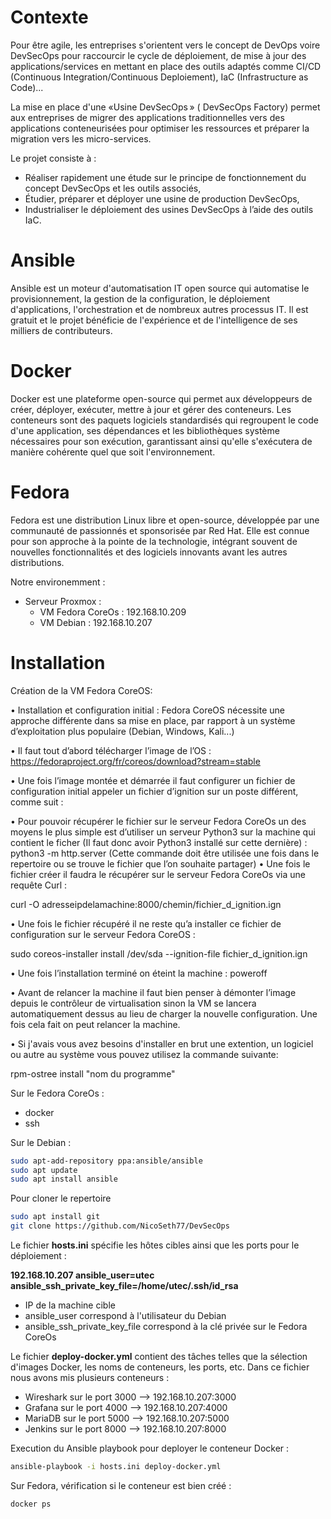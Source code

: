 # Contexte

Pour être agile, les entreprises s'orientent vers le concept de DevOps voire DevSecOps pour raccourcir le cycle de déploiement, de mise à jour des applications/services en mettant en place des outils adaptés comme CI/CD (Continuous Integration/Continuous Deploiement), IaC (Infrastructure as Code)...  

La mise en place d'une «Usine DevSecOps » ( DevSecOps Factory) permet aux entreprises de migrer des applications traditionnelles vers des applications conteneurisées pour optimiser les ressources et préparer la migration vers les micro-services. 

Le projet consiste à :

- Réaliser rapidement une étude sur le principe de fonctionnement du concept DevSecOps et les outils associés, 
- Étudier, préparer et déployer une usine de production DevSecOps, 
- Industrialiser le déploiement des usines DevSecOps à l’aide des outils IaC. 

# Ansible

Ansible est un moteur d'automatisation IT open source qui automatise le provisionnement, la gestion de la configuration, le déploiement d'applications, l'orchestration et de nombreux autres processus IT. Il est gratuit et le projet bénéficie de l'expérience et de l'intelligence de ses milliers de contributeurs. 

# Docker 

Docker est une plateforme open-source qui permet aux développeurs de créer, déployer, exécuter, mettre à jour et gérer des conteneurs. Les conteneurs sont des paquets logiciels standardisés qui regroupent le code d'une application, ses dépendances et les bibliothèques système nécessaires pour son exécution, garantissant ainsi qu'elle s'exécutera de manière cohérente quel que soit l'environnement.

# Fedora 

Fedora est une distribution Linux libre et open-source, développée par une communauté de passionnés et sponsorisée par Red Hat. Elle est connue pour son approche à la pointe de la technologie, intégrant souvent de nouvelles fonctionnalités et des logiciels innovants avant les autres distributions.

Notre environemment :

- Serveur Proxmox :
    - VM Fedora CoreOs : 192.168.10.209
    - VM Debian : 192.168.10.207

# Installation

Création de la VM Fedora CoreOS:


•	Installation et configuration initial : Fedora CoreOS nécessite une approche différente dans sa mise en place, par rapport à un système d’exploitation plus populaire (Debian, Windows, Kali...)

•	Il faut tout d’abord télécharger l’image de l’OS : https://fedoraproject.org/fr/coreos/download?stream=stable

•	Une fois l’image montée et démarrée il faut configurer un fichier de configuration initial appeler un fichier d’ignition sur un poste différent, comme suit :

•	Pour pouvoir récupérer le fichier sur le serveur Fedora CoreOs un des moyens le plus simple est d’utiliser un serveur Python3 sur la machine qui contient le ficher (Il faut donc avoir Python3 installé sur cette dernière) :
python3 -m http.server (Cette commande doit être utilisée une fois dans le repertoire ou se trouve le fichier que l’on souhaite partager)
•	Une fois le fichier créer il faudra le récupérer sur le serveur Fedora CoreOs via une requête Curl :


curl -O adresseipdelamachine:8000/chemin/fichier_d_ignition.ign

•	Une fois le fichier récupéré il ne reste qu’a installer ce fichier de configuration sur le serveur Fedora CoreOS :


sudo coreos-installer install /dev/sda --ignition-file fichier_d_ignition.ign

•	Une fois l’installation terminé on éteint la machine :
poweroff

•	Avant de relancer la machine il faut bien penser à démonter l’image depuis le contrôleur de virtualisation sinon la VM se lancera automatiquement dessus au lieu de charger la nouvelle configuration. Une fois cela fait on peut relancer la machine.

•	Si j'avais vous avez besoins d'installer en brut une extention, un logiciel ou autre au système vous pouvez utilisez la commande suivante:

rpm-ostree install "nom du programme"

Sur le Fedora CoreOs :

- docker
- ssh


Sur le Debian :

```bash
sudo apt-add-repository ppa:ansible/ansible
sudo apt update
sudo apt install ansible
```

Pour cloner le repertoire 

```bash
sudo apt install git
git clone https://github.com/NicoSeth77/DevSecOps
```

Le fichier __hosts.ini__ spécifie les hôtes cibles ainsi que les ports pour le déploiement :

__192.168.10.207 ansible_user=utec ansible_ssh_private_key_file=/home/utec/.ssh/id_rsa__

- IP de la machine cible
- ansible_user correspond à l'utilisateur du Debian
- ansible_ssh_private_key_file correspond à la clé privée sur le Fedora CoreOs

Le fichier __deploy-docker.yml__ contient des tâches telles que la sélection d'images Docker, les noms de conteneurs, les ports, etc.
Dans ce fichier nous avons mis plusieurs conteneurs :
- Wireshark sur le port 3000 --> 192.168.10.207:3000
- Grafana sur le port 4000 --> 192.168.10.207:4000 
- MariaDB sur le port 5000 --> 192.168.10.207:5000
- Jenkins sur le port 8000 --> 192.168.10.207:8000

Execution du Ansible playbook pour deployer le conteneur Docker :

```bash
ansible-playbook -i hosts.ini deploy-docker.yml
```

Sur Fedora, vérification si le conteneur est bien créé :

```bash
docker ps
```


